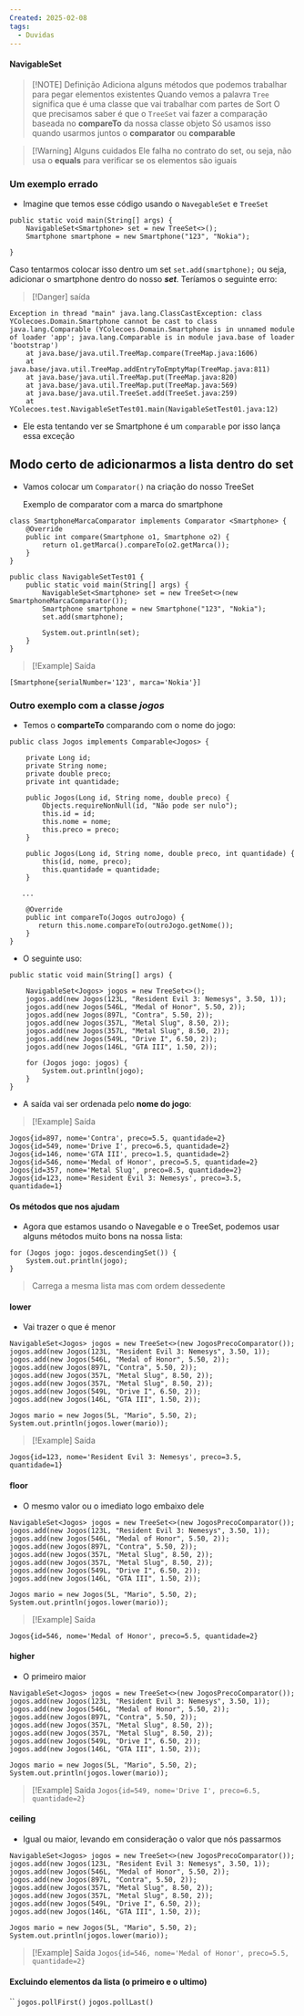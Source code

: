 ```yaml
---
Created: 2025-02-08
tags:
  - Duvidas
---
```

#### NavigableSet


> [!NOTE] Definição
> Adiciona alguns métodos que podemos trabalhar para pegar elementos existentes 
> Quando vemos a palavra `Tree` significa que é uma classe que vai trabalhar com partes de Sort
> O que precisamos saber é que o `TreeSet` vai fazer a comparação baseada no **compareTo** da nossa classe objeto
> Só usamos isso quando usarmos juntos o **comparator** ou **comparable**


> [!Warning] Alguns cuidados
> Ele falha no contrato do set, ou seja, não usa o **equals** para verificar se os elementos são iguais

### Um exemplo errado

- Imagine que temos esse código usando o `NavegableSet` e `TreeSet`

```
public static void main(String[] args) {  
    NavigableSet<Smartphone> set = new TreeSet<>();  
    Smartphone smartphone = new Smartphone("123", "Nokia");  
      
}
```

Caso tentarmos colocar isso dentro um set `set.add(smartphone);` ou seja, adicionar o smartphone dentro do nosso ***set***. Teríamos o seguinte erro:

> [!Danger] saída
```
Exception in thread "main" java.lang.ClassCastException: class YColecoes.Domain.Smartphone cannot be cast to class java.lang.Comparable (YColecoes.Domain.Smartphone is in unnamed module of loader 'app'; java.lang.Comparable is in module java.base of loader 'bootstrap')
	at java.base/java.util.TreeMap.compare(TreeMap.java:1606)
	at java.base/java.util.TreeMap.addEntryToEmptyMap(TreeMap.java:811)
	at java.base/java.util.TreeMap.put(TreeMap.java:820)
	at java.base/java.util.TreeMap.put(TreeMap.java:569)
	at java.base/java.util.TreeSet.add(TreeSet.java:259)
	at YColecoes.test.NavigableSetTest01.main(NavigableSetTest01.java:12)
```

- Ele esta tentando ver se Smartphone é um `comparable` por isso lança essa exceção


## Modo certo de adicionarmos a lista dentro do **set**

- Vamos colocar um `Comparator()` na criação do nosso TreeSet

	Exemplo de comparator com a marca do smartphone

```
class SmartphoneMarcaComparator implements Comparator <Smartphone> {  
    @Override  
    public int compare(Smartphone o1, Smartphone o2) {  
        return o1.getMarca().compareTo(o2.getMarca());  
    }  
}  

public class NavigableSetTest01 {  
    public static void main(String[] args) {  
        NavigableSet<Smartphone> set = new TreeSet<>(new SmartphoneMarcaComparator());  
        Smartphone smartphone = new Smartphone("123", "Nokia");  
        set.add(smartphone);  
  
        System.out.println(set);  
    }  
}
```


> [!Example] Saída
```
[Smartphone{serialNumber='123', marca='Nokia'}]
```


### Outro exemplo com a classe *jogos*

 - Temos o **comparteTo** comparando com o nome do jogo:

```
public class Jogos implements Comparable<Jogos> {  
  
    private Long id;  
    private String nome;  
    private double preco;  
    private int quantidade;  
  
    public Jogos(Long id, String nome, double preco) {  
        Objects.requireNonNull(id, "Não pode ser nulo");  
        this.id = id;  
        this.nome = nome;  
        this.preco = preco;  
    }  
  
    public Jogos(Long id, String nome, double preco, int quantidade) {  
        this(id, nome, preco);  
        this.quantidade = quantidade;  
    }  
  
   ...
  
    @Override  
    public int compareTo(Jogos outroJogo) {  
       return this.nome.compareTo(outroJogo.getNome());  
    }  
}
```

- O seguinte uso:

```
public static void main(String[] args) {  
  
    NavigableSet<Jogos> jogos = new TreeSet<>();  
    jogos.add(new Jogos(123L, "Resident Evil 3: Nemesys", 3.50, 1));  
    jogos.add(new Jogos(546L, "Medal of Honor", 5.50, 2));  
    jogos.add(new Jogos(897L, "Contra", 5.50, 2));  
    jogos.add(new Jogos(357L, "Metal Slug", 8.50, 2));  
    jogos.add(new Jogos(357L, "Metal Slug", 8.50, 2));  
    jogos.add(new Jogos(549L, "Drive I", 6.50, 2));  
    jogos.add(new Jogos(146L, "GTA III", 1.50, 2));  
  
    for (Jogos jogo: jogos) {  
        System.out.println(jogo);  
    }  
}
```

- A saída vai ser ordenada pelo **nome do jogo**:

> [!Example] Saída
```
Jogos{id=897, nome='Contra', preco=5.5, quantidade=2}
Jogos{id=549, nome='Drive I', preco=6.5, quantidade=2}
Jogos{id=146, nome='GTA III', preco=1.5, quantidade=2}
Jogos{id=546, nome='Medal of Honor', preco=5.5, quantidade=2}
Jogos{id=357, nome='Metal Slug', preco=8.5, quantidade=2}
Jogos{id=123, nome='Resident Evil 3: Nemesys', preco=3.5, quantidade=1}
```


#### Os métodos que nos ajudam 
 - Agora que estamos usando o Navegable e o TreeSet, podemos usar alguns métodos muito bons na nossa lista:

```
for (Jogos jogo: jogos.descendingSet()) {  
    System.out.println(jogo);  
}
```

> Carrega a mesma lista mas com ordem dessedente


#### lower
 - Vai trazer o que é menor
```
NavigableSet<Jogos> jogos = new TreeSet<>(new JogosPrecoComparator());  
jogos.add(new Jogos(123L, "Resident Evil 3: Nemesys", 3.50, 1));  
jogos.add(new Jogos(546L, "Medal of Honor", 5.50, 2));  
jogos.add(new Jogos(897L, "Contra", 5.50, 2));  
jogos.add(new Jogos(357L, "Metal Slug", 8.50, 2));  
jogos.add(new Jogos(357L, "Metal Slug", 8.50, 2));  
jogos.add(new Jogos(549L, "Drive I", 6.50, 2));  
jogos.add(new Jogos(146L, "GTA III", 1.50, 2));  
  
Jogos mario = new Jogos(5L, "Mario", 5.50, 2);  
System.out.println(jogos.lower(mario));
```


> [!Example] Saída
```
Jogos{id=123, nome='Resident Evil 3: Nemesys', preco=3.5, quantidade=1}
```


#### floor
- O mesmo valor ou o imediato logo embaixo dele
```
NavigableSet<Jogos> jogos = new TreeSet<>(new JogosPrecoComparator());  
jogos.add(new Jogos(123L, "Resident Evil 3: Nemesys", 3.50, 1));  
jogos.add(new Jogos(546L, "Medal of Honor", 5.50, 2));  
jogos.add(new Jogos(897L, "Contra", 5.50, 2));  
jogos.add(new Jogos(357L, "Metal Slug", 8.50, 2));  
jogos.add(new Jogos(357L, "Metal Slug", 8.50, 2));  
jogos.add(new Jogos(549L, "Drive I", 6.50, 2));  
jogos.add(new Jogos(146L, "GTA III", 1.50, 2));  
  
Jogos mario = new Jogos(5L, "Mario", 5.50, 2);  
System.out.println(jogos.lower(mario));
```

> [!Example] Saída
```
Jogos{id=546, nome='Medal of Honor', preco=5.5, quantidade=2}
```


#### higher
- O primeiro maior
```
NavigableSet<Jogos> jogos = new TreeSet<>(new JogosPrecoComparator());  
jogos.add(new Jogos(123L, "Resident Evil 3: Nemesys", 3.50, 1));  
jogos.add(new Jogos(546L, "Medal of Honor", 5.50, 2));  
jogos.add(new Jogos(897L, "Contra", 5.50, 2));  
jogos.add(new Jogos(357L, "Metal Slug", 8.50, 2));  
jogos.add(new Jogos(357L, "Metal Slug", 8.50, 2));  
jogos.add(new Jogos(549L, "Drive I", 6.50, 2));  
jogos.add(new Jogos(146L, "GTA III", 1.50, 2));  
  
Jogos mario = new Jogos(5L, "Mario", 5.50, 2);  
System.out.println(jogos.lower(mario));
```

> [!Example] Saída
`Jogos{id=549, nome='Drive I', preco=6.5, quantidade=2}`
#### ceiling
 - Igual ou maior, levando em consideração o valor que nós passarmos
```
NavigableSet<Jogos> jogos = new TreeSet<>(new JogosPrecoComparator());  
jogos.add(new Jogos(123L, "Resident Evil 3: Nemesys", 3.50, 1));  
jogos.add(new Jogos(546L, "Medal of Honor", 5.50, 2));  
jogos.add(new Jogos(897L, "Contra", 5.50, 2));  
jogos.add(new Jogos(357L, "Metal Slug", 8.50, 2));  
jogos.add(new Jogos(357L, "Metal Slug", 8.50, 2));  
jogos.add(new Jogos(549L, "Drive I", 6.50, 2));  
jogos.add(new Jogos(146L, "GTA III", 1.50, 2));  
  
Jogos mario = new Jogos(5L, "Mario", 5.50, 2);  
System.out.println(jogos.lower(mario));
```


> [!Example] Saída
`Jogos{id=546, nome='Medal of Honor', preco=5.5, quantidade=2}`


#### Excluindo elementos da lista (o primeiro e o ultimo)
``
`jogos.pollFirst()`
`jogos.pollLast()`